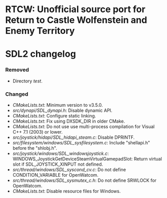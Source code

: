 # RTCW: Unofficial source port for Return to Castle Wolfenstein and Enemy Territory
# SDL2 changelog

### Removed
- Directory *test*.

### Changed
- *CMakeLists.txt*: Minimum version to v3.5.0.
- *src/dynapi/SDL_dynapi.h*: Disable dynamic API.
- *CMakeLists.txt*: Configure static linking.
- *CMakeLists.txt*: Fix using DXSDK_DIR in older CMake.
- *CMakeLists.txt*: Do not use use multi-process compilation for Visual C++ 7.1 (2003) or lower.
- *src/joystick/hidapi/SDL_hidapi_steam.c*: Disable DPRINTF.
- *src/filesystem/windows/SDL_sysfilesystem.c*: Include "shellapi.h" before the "shlobj.h".
- *src/joystick/windows/SDL_windowsjoystick.c*: WINDOWS_JoystickGetDeviceSteamVirtualGamepadSlot: Return virtual slot if SDL_JOYSTICK_XINPUT not defined.
- *src/thread/windows/SDL_syscond_cv.c*: Do not define CONDITION_VARIABLE for OpenWatcom.
- *src/thread/windows/SDL_sysmutex_c.h*: Do not define SRWLOCK for OpenWatcom.
- *CMakeLists.txt*: Disable resource files for Windows.

